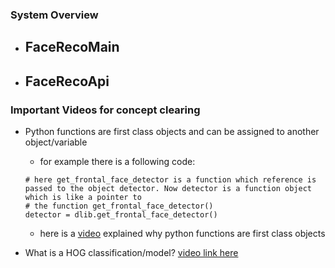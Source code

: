 ### System Overview
- FaceRecoMain
    - 
- FaceRecoApi
    -


###  Important Videos for concept clearing
- Python functions are first class objects and can be assigned to another object/variable
    - for example there is a following code: 
    ```
    # here get_frontal_face_detector is a function which reference is passed to the object detector. Now detector is a function object which is like a pointer to
    # the function get_frontal_face_detector()
    detector = dlib.get_frontal_face_detector()
    ```
    - here is a [video](https://www.youtube.com/watch?v=p8RU0JH2xb8) explained why python functions are first class objects

- What is a HOG classification/model? [video link here](https://www.youtube.com/watch?v=thcB1NcorV8)

